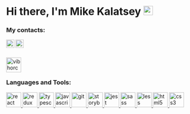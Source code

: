<h1> Hi there, I'm Mike Kalatsey <img src="https://media.giphy.com/media/hvRJCLFzcasrR4ia7z/giphy.gif" width="25px"></h1>

### My contacts:


[<img align="left" alt="vibhorchaudhary | LinkedIn" width="22px" src="https://cdn.jsdelivr.net/npm/simple-icons@v3/icons/linkedin.svg" />][linkedin]
[<img align="left" alt="vibhorchaudhary | Telegram" width="22px" src="https://cdn.jsdelivr.net/npm/simple-icons@v3/icons/telegram.svg" />][telegram]

<br />
<br />

[<img align="left" alt="vibhorchaudhary | Telegram" width="40px" src="https://www.flaticon.com/svg/vstatic/svg/3135/3135686.svg?token=exp=1607601222~hmac=86c00c8014d36ee2da4580dabf3f1f48" />][cv]

<br />
<br />

### Languages and Tools:

<p align="left">
      <a href="https://reactjs.org/" target="_blank">
        <img src="https://devicons.github.io/devicon/devicon.git/icons/react/react-original-wordmark.svg" alt="react"
             width="40" height="40"/>
      </a>
      <a href="https://redux.js.org" target="_blank">
        <img src="https://devicons.github.io/devicon/devicon.git/icons/redux/redux-original.svg" alt="redux" width="40"
             height="40"/>
      </a>
      <a href="https://www.typescriptlang.org/" target="_blank">
        <img src="https://devicons.github.io/devicon/devicon.git/icons/typescript/typescript-original.svg"
             alt="typescript" width="40" height="40"/>
      </a>
      <a href="https://developer.mozilla.org/en-US/docs/Web/JavaScript" target="_blank">
        <img src="https://devicons.github.io/devicon/devicon.git/icons/javascript/javascript-original.svg"
             alt="javascript" width="40" height="40"/>
      </a>
      <a href="https://git-scm.com/" target="_blank">
        <img src="https://www.vectorlogo.zone/logos/git-scm/git-scm-icon.svg" alt="git" width="40" height="40"/>
      </a>
      <a href="https://storybook.js.org/docs/react/get-started/introduction" target="_blank">
        <img src="https://raw.githubusercontent.com/gilbarbara/logos/804dc257b59e144eaca5bc6ffd16949752c6f789/logos/storybook-icon.svg" alt="storybook" width="40" height="40"/>
      </a>
      <a href="https://jestjs.io" target="_blank">
        <img src="https://www.vectorlogo.zone/logos/jestjsio/jestjsio-icon.svg" alt="jest" width="40" height="40"/>
      </a>
      <a href="https://sass-lang.com" target="_blank">
        <img src="https://devicons.github.io/devicon/devicon.git/icons/sass/sass-original.svg" alt="sass" width="40"
             height="40"/>
      </a>
      <a href="http://lesscss.org/" target="_blank">
        <img src="https://www.vectorlogo.zone/logos/lesscss/lesscss-ar21.svg" alt="less" width="40"
             height="40"/>
      </a>
      <a href="https://www.w3.org/html/" target="_blank">
        <img src="https://devicons.github.io/devicon/devicon.git/icons/html5/html5-original-wordmark.svg" alt="html5"
             width="40" height="40"/>
      </a>
      <a href="https://www.w3schools.com/css/" target="_blank">
        <img src="https://devicons.github.io/devicon/devicon.git/icons/css3/css3-original-wordmark.svg" alt="css3"
             width="40" height="40"/>
      </a>
    </p>

[linkedin]: https://www.linkedin.com/in/mkalatsey/
[telegram]: https://telegram.me/khazady
[cv]: https://rabota.by/resume/25f4e112ff08839eb40039ed1f38626f6b4f4d
